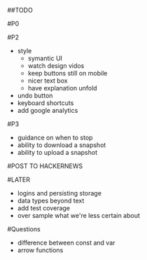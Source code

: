 ##TODO

#P0

#P2
 - style
    - symantic UI
    - watch design vidos
    - keep buttons still on mobile
    - nicer text box
    - have explanation unfold
 - undo button
 - keyboard shortcuts
 - add google analytics

#P3
 - guidance on when to stop
 - ability to download a snapshot
 - ability to upload a snapshot

#POST TO HACKERNEWS

#LATER
 - logins and persisting storage
 - data types beyond text
 - add test coverage
 - over sample what we're less certain about

#Questions
- difference between const and var
- arrow functions
